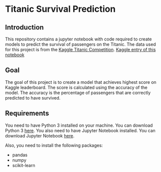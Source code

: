 # Titanic Survival Prediction

## Introduction

This repository contains a jupyter notebook with code required to create models to predict the survival of passengers on the Titanic. The data used for this project is from the [Kaggle Titanic Competition](https://www.kaggle.com/c/titanic).
[Kaggle entry of this notebook](https://www.kaggle.com/code/bubuss/0-84449-python-2023-june-knn-ensemble-wcg)

## Goal

The goal of this project is to create a model that achieves highest score on Kaggle leaderboard. The score is calculated using the accuracy of the model. The accuracy is the percentage of passengers that are correctly predicted to have survived.

## Requirements

You need to have Python 3 installed on your machine. You can download Python 3 [here](https://www.python.org/downloads/). You also need to have Jupyter Notebook installed. You can download Jupyter Notebook [here](https://jupyter.org/install).

Also, you need to install the following packages:
- pandas
- numpy
- scikit-learn

